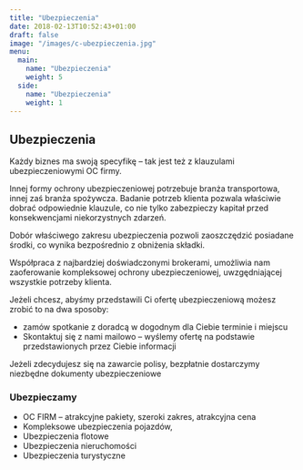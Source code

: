 ```yaml
---
title: "Ubezpieczenia"
date: 2018-02-13T10:52:43+01:00
draft: false
image: "/images/c-ubezpieczenia.jpg"
menu:
  main:
    name: "Ubezpieczenia"
    weight: 5
  side:
    name: "Ubezpieczenia"
    weight: 1
---
```

## Ubezpieczenia
Każdy biznes ma swoją specyfikę – tak jest też z klauzulami ubezpieczeniowymi OC firmy. 

Innej formy ochrony ubezpieczeniowej potrzebuje branża transportowa, innej zaś branża spożywcza. Badanie potrzeb klienta pozwala właściwie dobrać odpowiednie klauzule, co nie tylko zabezpieczy kapitał przed konsekwencjami niekorzystnych zdarzeń. 

Dobór właściwego zakresu ubezpieczenia pozwoli zaoszczędzić posiadane środki, co wynika bezpośrednio z obniżenia składki. 

Współpraca z najbardziej doświadczonymi brokerami, umożliwia nam zaoferowanie kompleksowej ochrony ubezpieczeniowej, uwzgędniającej wszystkie potrzeby klienta. 

Jeżeli chcesz, abyśmy przedstawili Ci ofertę ubezpieczeniową możesz zrobić to na dwa sposoby:

* zamów spotkanie z doradcą w dogodnym dla Ciebie terminie i miejscu
* Skontaktuj się z nami mailowo – wyślemy ofertę na podstawie przedstawionych przez Ciebie informacji

<p class="highlight">Jeżeli zdecydujesz się na zawarcie polisy, bezpłatnie dostarczymy niezbędne dokumenty ubezpieczeniowe</p>

### Ubezpieczamy
* OC FIRM – atrakcyjne pakiety, szeroki zakres, atrakcyjna cena
* Kompleksowe ubezpieczenia pojazdów,
* Ubezpieczenia flotowe
* Ubezpieczenia nieruchomości
* Ubezpieczenia turystyczne
